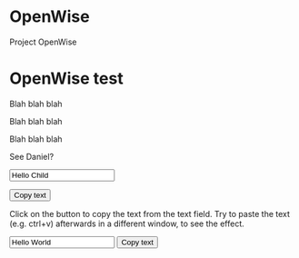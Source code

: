 # OpenWise
Project OpenWise
<h1>OpenWise test</h1>
<p>Blah blah blah</p>
<p>Blah blah blah</p>
<p>Blah blah blah</p>
<p>See Daniel?</p>
<!-- The text field -->
<input type="text" value="Hello Child" id="myInput">

<!-- The button used to copy the text -->
<button onclick="myFunction()">Copy text</button>

<p>Click on the button to copy the text from the text field. Try to paste the text (e.g. ctrl+v) afterwards in a different window, to see the effect.</p>

<input type="text" value="Hello World" id="myInput">
<button onclick="myFunction()">Copy text</button>

<script>
function myFunction() {
  // Get the text field
  var copyText = document.getElementById("myInput");

  // Select the text field
  copyText.select();
  copyText.setSelectionRange(0, 99999); // For mobile devices

  // Copy the text inside the text field
  navigator.clipboard.writeText(copyText.value);
  
  // Alert the copied text
  alert("Copied the text: " + copyText.value);
}
</script>

</body>
</html>
